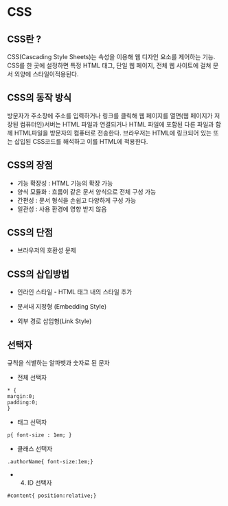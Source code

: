 # CSS
## CSS란 ?
CSS(Cascading Style Sheets)는 속성을 이용해 웹 디자인 요소를 제어하는 기능. 
CSS를 한 곳에 설정하면 특정 HTML 태그, 단일 웹 페이지, 전체 웹 사이트에 걸쳐 문서 외양에 스타일이적용된다.
##  CSS의 동작 방식
방문자가 주소창에 주소를 입력하거나 링크를 클릭해 웹 페이지를 열면(웹 페이지가 저장된 컴퓨터인)서버는 HTML 파일과 연결되거나 HTML 파일에 포함된 다른 파일과 함께 HTML파일을 방문자의 컴퓨터로 전송한다. 브라우저는 HTML에 링크되어 있는 또는 삽입된 CSS코드를 해석하고 이를 HTML에 적용한다.
## CSS의 장점
- 기능 확장성 : HTML 기능의 확장 가능
- 양식 모듈화 : 흐름이 같은 문서 양식으로 전체 구성 가능
- 간편성 : 문서 형식을 손쉽고 다양하게 구성 가능
- 일관성 : 사용 환경에 영향 받지 않음
## CSS의 단점
- 브라우저의 호환성 문제
## CSS의 삽입방법
 - 인라인 스타일 - HTML 태그 내의 스타일 추가


- 문서내 지정형 (Embedding Style)


 - 외부 경로 삽입형(Link Style)

 
##  선택자
규칙을 식별하는 알파벳과 숫자로 된 문자
- 전체 선택자
 ```
 * {
margin:0;
padding:0;
}
```

- 태그 선택자
 ```
p{ font-size : 1em; }
```

- 클래스 선택자
 ```
.authorName{ font-size:1em;}
```

- 4) ID 선택자
 ```
#content{ position:relative;}
```
